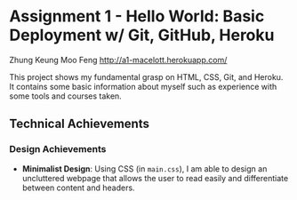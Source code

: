 Assignment 1 - Hello World: Basic Deployment w/ Git, GitHub, Heroku  
===

Zhung Keung Moo Feng
http://a1-macelott.herokuapp.com/

This project shows my fundamental grasp on HTML, CSS, Git, and Heroku. It contains some basic information about myself such as experience with some tools and courses taken.

## Technical Achievements

### Design Achievements
- **Minimalist Design**: Using CSS (in `main.css`), I am able to design an uncluttered webpage that allows the user to read easily and differentiate between content and headers.
